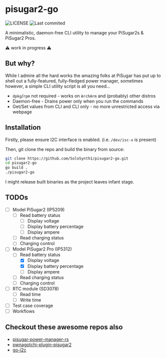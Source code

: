 # pisugar2-go
![LICENSE](https://img.shields.io/github/license/SoloSynth1/pisugar2-go?style=for-the-badge)
![Last commited](https://img.shields.io/github/last-commit/SoloSynth1/pisugar2-go?style=for-the-badge)

A minimalistic, daemon-free CLI utility to manage your PiSugar2s &amp; PiSugar2 Pros.

⚠️ work in progress ⚠️

## But why?

While I admire all the hard works the amazing folks at PiSugar has put up to shell out a fully-featured, fully-fledged power manager,
sometimes however, a simple CLI utility script is all you need...

- `dpkg`/`rpm` not required - works on `ArchArm` and (probably) other distros
- Daemon-free - Drains power only when you run the commands
- Get/Set values from CLI and CLI only - no more unrestricted access via webpage

## Installation

Firstly, please ensure I2C interface is enabled. (i.e. `/dev/isc-x` is present)

Then, git clone the repo and build the binary from source:
```bash
git clone https://github.com/SoloSynth1/pisugar2-go.git
cd pisugar2-go
go build .
./pisugar2-go
```

I might release built binaries as the project leaves infant stage.

## TODOs
- [ ] Model PiSugar2 (IP5209)
  - [ ] Read battery status
    - [ ] Display voltage
    - [ ] Display battery percentage
    - [ ] Display ampere
  - [ ] Read charging status
  - [ ] Charging control
- [ ] Model PiSugar2 Pro (IP5312)
  - [ ] Read battery status
    - [x] Display voltage
    - [x] Display battery percentage
    - [ ] Display ampere
  - [ ] Read charging status
  - [ ] Charging control
- [ ] RTC module (SD3078)
  - [ ] Read time
  - [ ] Write time
- [ ] Test case coverage
- [ ] Workflows

## Checkout these awesome repos also
- [pisugar-power-manager-rs](https://github.com/PiSugar/pisugar-power-manager-rs)
- [pwnagotchi-plugin-pisugar2](https://github.com/kellertk/pwnagotchi-plugin-pisugar2)
- [go-i2c](https://github.com/d2r2/go-i2c)
